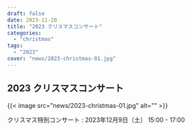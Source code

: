 ```yaml
---
draft: false
date: 2023-11-20
title: "2023 クリスマスコンサート"
categories:
  - "christmas"
tags:
  - "2023"
cover: "news/2023-christmas-01.jpg"
---
```


## 2023 クリスマスコンサート

{{< image src="news/2023-christmas-01.jpg" alt="" >}}

クリスマス特別コンサート
: 2023年12月9日（土） 15:00 - 17:00
